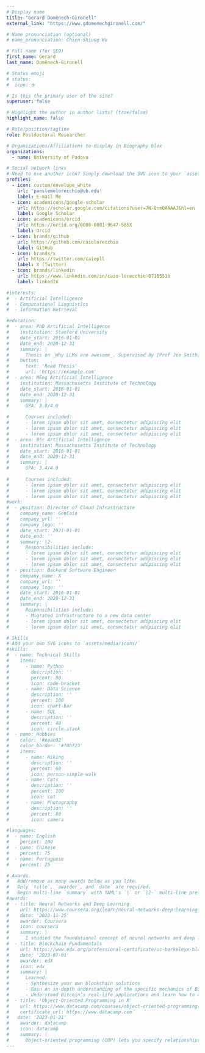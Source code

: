 ```yaml
---
# Display name
title: "Gerard Domènech-Gironell"
external_link: "https://www.gdomenechgironell.com/"

# Name pronunciation (optional)
# name_pronunciation: Chien Shiung Wu

# Full name (for SEO)
first_name: Gerard
last_name: Domènech-Gironell

# Status emoji
# status:
#  icon: ☕️

# Is this the primary user of the site?
superuser: false

# Highlight the author in author lists? (true/false)
highlight_name: false

# Role/position/tagline
role: Postdoctoral Researcher

# Organizations/Affiliations to display in Biography blox
organizations:
  - name: University of Padova

# Social network links
# Need to use another icon? Simply download the SVG icon to your `assets/media/icons/` folder.
profiles:
  - icon: custom/envelope_white
    url: 'paeslemelorecchio@ub.edu'
    label: E-mail Me
  - icon: academicons/google-scholar
    url: https://scholar.google.com/citations?user=7N-QnmQAAAAJ&hl=en
    label: Google Scholar
  - icon: academicons/orcid
    url: https://orcid.org/0000-0001-9647-585X
    label: Orcid
  - icon: brands/github
    url: https://github.com/caiolorecchio
    label: GitHub
  - icon: brands/x
    url: https://twitter.com/caiopll
    label: X (Twitter)
  - icon: brands/linkedin
    url: https://www.linkedin.com/in/caio-lorecchio-0716551b
    label: linkedIn

#interests:
#  - Artificial Intelligence
#  - Computational Linguistics
#  - Information Retrieval

#education:
#  - area: PhD Artificial Intelligence
#    institution: Stanford University
#    date_start: 2016-01-01
#    date_end: 2020-12-31
#    summary: |
#      Thesis on _Why LLMs are awesome_. Supervised by [Prof Joe Smith](https://example.com). Presented papers at 5 IEEE conferences with the contributions being published in 2 Springer journals.
#    button:
#      text: 'Read Thesis'
#      url: 'https://example.com'
#  - area: MEng Artificial Intelligence
#    institution: Massachusetts Institute of Technology
#    date_start: 2016-01-01
#    date_end: 2020-12-31
#    summary: |
#      GPA: 3.8/4.0

#      Courses included:
#      - lorem ipsum dolor sit amet, consectetur adipiscing elit
#      - lorem ipsum dolor sit amet, consectetur adipiscing elit
#      - lorem ipsum dolor sit amet, consectetur adipiscing elit
#  - area: BSc Artificial Intelligence
#    institution: Massachusetts Institute of Technology
#    date_start: 2016-01-01
#    date_end: 2020-12-31
#    summary: |
#      GPA: 3.4/4.0
      
#      Courses included:
#      - lorem ipsum dolor sit amet, consectetur adipiscing elit
#      - lorem ipsum dolor sit amet, consectetur adipiscing elit
#      - lorem ipsum dolor sit amet, consectetur adipiscing elit
#work:
#  - position: Director of Cloud Infrastructure
#    company_name: GenCoin
#    company_url: ''
#    company_logo: ''
#    date_start: 2021-01-01
#    date_end: ''
#    summary: |2-
#      Responsibilities include:
#      - lorem ipsum dolor sit amet, consectetur adipiscing elit
#      - lorem ipsum dolor sit amet, consectetur adipiscing elit
#      - lorem ipsum dolor sit amet, consectetur adipiscing elit
#  - position: Backend Software Engineer
#    company_name: X
#    company_url: ''
#    company_logo: ''
#    date_start: 2016-01-01
#    date_end: 2020-12-31
#    summary: |
#      Responsibilities include:
#      - Migrated infrastructure to a new data center
#      - lorem ipsum dolor sit amet, consectetur adipiscing elit
#      - lorem ipsum dolor sit amet, consectetur adipiscing elit

# Skills
# Add your own SVG icons to `assets/media/icons/`
#skills:
#  - name: Technical Skills
#    items:
#      - name: Python
#        description: ''
#        percent: 80
#        icon: code-bracket
#      - name: Data Science
#        description: ''
#        percent: 100
#        icon: chart-bar
#      - name: SQL
#        description: ''
#        percent: 40
#        icon: circle-stack
#  - name: Hobbies
#    color: '#eeac02'
#    color_border: '#f0bf23'
#    items:
#      - name: Hiking
#        description: ''
#        percent: 60
#        icon: person-simple-walk
#      - name: Cats
#        description: ''
#        percent: 100
#        icon: cat
#      - name: Photography
#        description: ''
#        percent: 80
#        icon: camera

#languages:
#  - name: English
#    percent: 100
#  - name: Chinese
#    percent: 75
#  - name: Portuguese
#    percent: 25

# Awards.
#   Add/remove as many awards below as you like.
#   Only `title`, `awarder`, and `date` are required.
#   Begin multi-line `summary` with YAML's `|` or `|2-` multi-line prefix and indent 2 spaces below.
#awards:
#  - title: Neural Networks and Deep Learning
#    url: https://www.coursera.org/learn/neural-networks-deep-learning
#    date: '2023-11-25'
#    awarder: Coursera
#    icon: coursera
#    summary: |
#      I studied the foundational concept of neural networks and deep learning. By the end, I was familiar with the significant technological trends driving the rise of deep learning; build, train, and apply fully connected deep neural networks; implement efficient (vectorized) neural networks; identify key parameters in a neural network’s architecture; and apply deep learning to your own applications.
#  - title: Blockchain Fundamentals
#    url: https://www.edx.org/professional-certificate/uc-berkeleyx-blockchain-fundamentals
#    date: '2023-07-01'
#    awarder: edX
#    icon: edx
#    summary: |
#      Learned:
#      - Synthesize your own blockchain solutions
#      - Gain an in-depth understanding of the specific mechanics of Bitcoin
#      - Understand Bitcoin’s real-life applications and learn how to attack and destroy Bitcoin, Ethereum, smart contracts and Dapps, and alternatives to Bitcoin’s Proof-of-Work consensus algorithm
#  - title: 'Object-Oriented Programming in R'
#    url: https://www.datacamp.com/courses/object-oriented-programming-with-s3-and-r6-in-r
#    certificate_url: https://www.datacamp.com
#   date: '2023-01-21'
#    awarder: datacamp
#    icon: datacamp
#    summary: |
#      Object-oriented programming (OOP) lets you specify relationships between functions and the objects that they can act on, helping you manage complexity in your code. This is an intermediate level course, providing an introduction to OOP, using the S3 and R6 systems. S3 is a great day-to-day R programming tool that simplifies some of the functions that you write. R6 is especially useful for industry-specific analyses, working with web APIs, and building GUIs.
---
```

